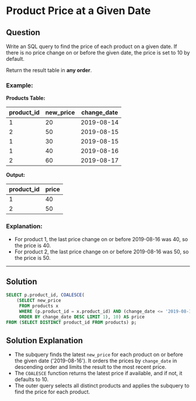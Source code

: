 
# Product Price at a Given Date

## Question

Write an SQL query to find the price of each product on a given date. If there is no price change on or before the given date, the price is set to 10 by default.

Return the result table in **any order**.

### Example:

**Products Table:**

| product_id | new_price | change_date |
|------------|-----------|-------------|
| 1          | 20        | 2019-08-14  |
| 2          | 50        | 2019-08-15  |
| 1          | 30        | 2019-08-15  |
| 1          | 40        | 2019-08-16  |
| 2          | 60        | 2019-08-17  |

**Output:**

| product_id | price |
|------------|-------|
| 1          | 40    |
| 2          | 50    |

### Explanation:

- For product 1, the last price change on or before 2019-08-16 was 40, so the price is 40.
- For product 2, the last price change on or before 2019-08-16 was 50, so the price is 50.

---

## Solution

```sql
SELECT p.product_id, COALESCE(
    (SELECT new_price 
     FROM products x 
     WHERE (p.product_id = x.product_id) AND (change_date <= '2019-08-16') 
     ORDER BY change_date DESC LIMIT 1), 10) AS price
FROM (SELECT DISTINCT product_id FROM products) p;
```

## Solution Explanation

- The subquery finds the latest `new_price` for each product on or before the given date ('2019-08-16'). It orders the prices by `change_date` in descending order and limits the result to the most recent price.
- The `COALESCE` function returns the latest price if available, and if not, it defaults to 10.
- The outer query selects all distinct products and applies the subquery to find the price for each product.
